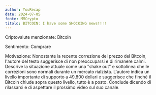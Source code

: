 ```yaml
---
author: YouRecap
date: 2024-07-05
fonte: MMCrypto
titolo: BITCOIN: I have some SHOCKING news!!!!
---
```


Criptovalute menzionate: Bitcoin

Sentimento: Comprare

Motivazione: Nonostante la recente correzione del prezzo del Bitcoin, l'autore del testo suggerisce di non preoccuparsi e di rimanere calmi. Descrive la situazione attuale come una "shake out" e sottolinea che le correzioni sono normali durante un mercato rialzista. L'autore indica un livello importante di supporto a 49,800 dollari e suggerisce che finché il Bitcoin chiude sopra questo livello, tutto è a posto. Conclude dicendo di rilassarsi e di aspettare il prossimo video sul suo canale.
